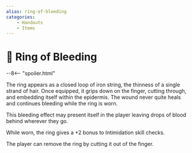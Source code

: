 ```yaml
---
alias: ring-of-bleeding
categories:
    - Handouts
    - Items
---
```

# 🔐 Ring of Bleeding

--8<-- "spoiler.html"

The ring appears as a closed loop of iron string, the thinness of a single strand of hair. Once equipped, it grips down on the finger, cutting through, and embedding itself within the epidermis. The wound never quite heals and continues bleeding while the ring is worn.

This bleeding effect may present itself in the player leaving drops of blood behind wherever they go.

While worn, the ring gives a +2 bonus to Intimidation skill checks.

The player can remove the ring by cutting it out of the finger.
